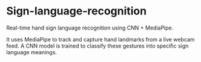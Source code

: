 # Sign-language-recognition
Real-time hand sign language recognition using CNN + MediaPipe.

It uses MediaPipe to track and capture hand landmarks from a live webcam feed. A CNN model is trained to classify these gestures into specific sign language meanings.

